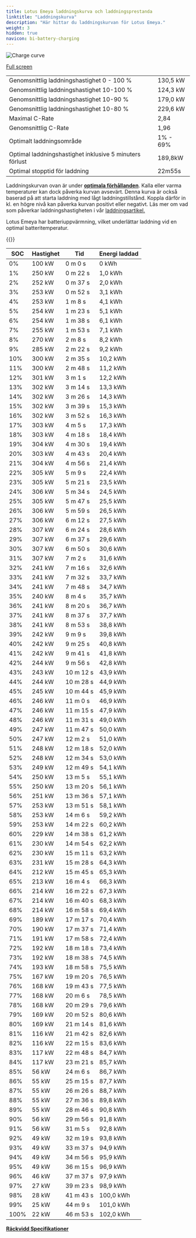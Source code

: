 ```yaml
---
title: Lotus Emeya laddningskurva och laddningsprestanda
linktitle: "Laddningskurva"
description: "Här hittar du laddningskurvan för Lotus Emeya."
weight: 3
hidden: true
navicon: bi-battery-charging
---
```

<!-- markdownlint-disable MD033 -->
<img src="../chargingcurve.svg" alt="Charge curve" class="img-fluid">

[Full screen](../chargingcurve.svg)


<table class="table table-striped border">
<tbody>
<tr>
<td>Genomsnittlig laddningshastighet 0 - 100 %</td><td>130,5 kW</td>
</tr>
<tr>
<td>Genomsnittlig laddningshastighet 10-100 %</td><td>124,3 kW</td>
</tr>
<tr>
<td>Genomsnittlig laddningshastighet 10-90 %</td><td>179,0 kW</td>
</tr>
<tr>
<td>Genomsnittlig laddningshastighet 10-80 %</td><td>229,6 kW</td>
</tr>
<tr>
<td>Maximal C-Rate</td><td>2,84</td>
</tr>
<tr>
<td>Genomsnittlig C-Rate</td><td>1,96</td>
</tr>
<tr>
<td>Optimalt laddningsområde</td><td>1% - 69%</td>
</tr>
<tr>
<td>Optimal laddningshastighet inklusive 5 minuters förlust</td><td>189,8kW</td>
</tr>
<tr>
<td>Optimal stopptid för laddning</td><td>22m55s</td>
</tr>
</tbody>
</table>


Laddningskurvan ovan är under **[optimala förhållanden](../../../../../technology/battery/charging/#temperatur)**. Kalla eller varma temperaturer kan dock påverka kurvan avsevärt. Denna kurva är också baserad på att starta laddning med lågt laddningstillstånd. Koppla därför in kl. en högre nivå kan påverka kurvan positivt eller negativt. Läs mer om vad som påverkar laddningshastigheten i vår [laddningsartikel.](../../../../../technology/battery/charging/)


Lotus Emeya har batteriuppvärmning, vilket underlättar laddning vid en optimal batteritemperatur.


{{<evkxdisplayaddarticle />}}
<table class="table table-striped border">
<thead>
<tr><th>SOC</th><th>Hastighet</th><th>Tid</th><th>Energi laddad</th></tr>
</thead>
<tbody>
<tr>
<td>0%</td><td>100 kW</td><td> 0 m 0 s </td><td>0 kWh </td>
</tr>
<tr>
<td>1%</td><td>250 kW</td><td> 0 m 22 s </td><td>1,0 kWh </td>
</tr>
<tr>
<td>2%</td><td>252 kW</td><td> 0 m 37 s </td><td>2,0 kWh </td>
</tr>
<tr>
<td>3%</td><td>253 kW</td><td> 0 m 52 s </td><td>3,1 kWh </td>
</tr>
<tr>
<td>4%</td><td>253 kW</td><td> 1 m 8 s </td><td>4,1 kWh </td>
</tr>
<tr>
<td>5%</td><td>254 kW</td><td> 1 m 23 s </td><td>5,1 kWh </td>
</tr>
<tr>
<td>6%</td><td>254 kW</td><td> 1 m 38 s </td><td>6,1 kWh </td>
</tr>
<tr>
<td>7%</td><td>255 kW</td><td> 1 m 53 s </td><td>7,1 kWh </td>
</tr>
<tr>
<td>8%</td><td>270 kW</td><td> 2 m 8 s </td><td>8,2 kWh </td>
</tr>
<tr>
<td>9%</td><td>285 kW</td><td> 2 m 22 s </td><td>9,2 kWh </td>
</tr>
<tr>
<td>10%</td><td>300 kW</td><td> 2 m 35 s </td><td>10,2 kWh </td>
</tr>
<tr>
<td>11%</td><td>300 kW</td><td> 2 m 48 s </td><td>11,2 kWh </td>
</tr>
<tr>
<td>12%</td><td>301 kW</td><td> 3 m 1 s </td><td>12,2 kWh </td>
</tr>
<tr>
<td>13%</td><td>302 kW</td><td> 3 m 14 s </td><td>13,3 kWh </td>
</tr>
<tr>
<td>14%</td><td>302 kW</td><td> 3 m 26 s </td><td>14,3 kWh </td>
</tr>
<tr>
<td>15%</td><td>302 kW</td><td> 3 m 39 s </td><td>15,3 kWh </td>
</tr>
<tr>
<td>16%</td><td>302 kW</td><td> 3 m 52 s </td><td>16,3 kWh </td>
</tr>
<tr>
<td>17%</td><td>303 kW</td><td> 4 m 5 s </td><td>17,3 kWh </td>
</tr>
<tr>
<td>18%</td><td>303 kW</td><td> 4 m 18 s </td><td>18,4 kWh </td>
</tr>
<tr>
<td>19%</td><td>304 kW</td><td> 4 m 30 s </td><td>19,4 kWh </td>
</tr>
<tr>
<td>20%</td><td>303 kW</td><td> 4 m 43 s </td><td>20,4 kWh </td>
</tr>
<tr>
<td>21%</td><td>304 kW</td><td> 4 m 56 s </td><td>21,4 kWh </td>
</tr>
<tr>
<td>22%</td><td>305 kW</td><td> 5 m 9 s </td><td>22,4 kWh </td>
</tr>
<tr>
<td>23%</td><td>305 kW</td><td> 5 m 21 s </td><td>23,5 kWh </td>
</tr>
<tr>
<td>24%</td><td>306 kW</td><td> 5 m 34 s </td><td>24,5 kWh </td>
</tr>
<tr>
<td>25%</td><td>305 kW</td><td> 5 m 47 s </td><td>25,5 kWh </td>
</tr>
<tr>
<td>26%</td><td>306 kW</td><td> 5 m 59 s </td><td>26,5 kWh </td>
</tr>
<tr>
<td>27%</td><td>306 kW</td><td> 6 m 12 s </td><td>27,5 kWh </td>
</tr>
<tr>
<td>28%</td><td>307 kW</td><td> 6 m 24 s </td><td>28,6 kWh </td>
</tr>
<tr>
<td>29%</td><td>307 kW</td><td> 6 m 37 s </td><td>29,6 kWh </td>
</tr>
<tr>
<td>30%</td><td>307 kW</td><td> 6 m 50 s </td><td>30,6 kWh </td>
</tr>
<tr>
<td>31%</td><td>307 kW</td><td> 7 m 2 s </td><td>31,6 kWh </td>
</tr>
<tr>
<td>32%</td><td>241 kW</td><td> 7 m 16 s </td><td>32,6 kWh </td>
</tr>
<tr>
<td>33%</td><td>241 kW</td><td> 7 m 32 s </td><td>33,7 kWh </td>
</tr>
<tr>
<td>34%</td><td>241 kW</td><td> 7 m 48 s </td><td>34,7 kWh </td>
</tr>
<tr>
<td>35%</td><td>240 kW</td><td> 8 m 4 s </td><td>35,7 kWh </td>
</tr>
<tr>
<td>36%</td><td>241 kW</td><td> 8 m 20 s </td><td>36,7 kWh </td>
</tr>
<tr>
<td>37%</td><td>241 kW</td><td> 8 m 37 s </td><td>37,7 kWh </td>
</tr>
<tr>
<td>38%</td><td>241 kW</td><td> 8 m 53 s </td><td>38,8 kWh </td>
</tr>
<tr>
<td>39%</td><td>242 kW</td><td> 9 m 9 s </td><td>39,8 kWh </td>
</tr>
<tr>
<td>40%</td><td>242 kW</td><td> 9 m 25 s </td><td>40,8 kWh </td>
</tr>
<tr>
<td>41%</td><td>242 kW</td><td> 9 m 41 s </td><td>41,8 kWh </td>
</tr>
<tr>
<td>42%</td><td>244 kW</td><td> 9 m 56 s </td><td>42,8 kWh </td>
</tr>
<tr>
<td>43%</td><td>243 kW</td><td> 10 m 12 s </td><td>43,9 kWh </td>
</tr>
<tr>
<td>44%</td><td>244 kW</td><td> 10 m 28 s </td><td>44,9 kWh </td>
</tr>
<tr>
<td>45%</td><td>245 kW</td><td> 10 m 44 s </td><td>45,9 kWh </td>
</tr>
<tr>
<td>46%</td><td>246 kW</td><td> 11 m 0 s </td><td>46,9 kWh </td>
</tr>
<tr>
<td>47%</td><td>246 kW</td><td> 11 m 15 s </td><td>47,9 kWh </td>
</tr>
<tr>
<td>48%</td><td>246 kW</td><td> 11 m 31 s </td><td>49,0 kWh </td>
</tr>
<tr>
<td>49%</td><td>247 kW</td><td> 11 m 47 s </td><td>50,0 kWh </td>
</tr>
<tr>
<td>50%</td><td>247 kW</td><td> 12 m 2 s </td><td>51,0 kWh </td>
</tr>
<tr>
<td>51%</td><td>248 kW</td><td> 12 m 18 s </td><td>52,0 kWh </td>
</tr>
<tr>
<td>52%</td><td>248 kW</td><td> 12 m 34 s </td><td>53,0 kWh </td>
</tr>
<tr>
<td>53%</td><td>249 kW</td><td> 12 m 49 s </td><td>54,1 kWh </td>
</tr>
<tr>
<td>54%</td><td>250 kW</td><td> 13 m 5 s </td><td>55,1 kWh </td>
</tr>
<tr>
<td>55%</td><td>250 kW</td><td> 13 m 20 s </td><td>56,1 kWh </td>
</tr>
<tr>
<td>56%</td><td>251 kW</td><td> 13 m 36 s </td><td>57,1 kWh </td>
</tr>
<tr>
<td>57%</td><td>253 kW</td><td> 13 m 51 s </td><td>58,1 kWh </td>
</tr>
<tr>
<td>58%</td><td>253 kW</td><td> 14 m 6 s </td><td>59,2 kWh </td>
</tr>
<tr>
<td>59%</td><td>253 kW</td><td> 14 m 22 s </td><td>60,2 kWh </td>
</tr>
<tr>
<td>60%</td><td>229 kW</td><td> 14 m 38 s </td><td>61,2 kWh </td>
</tr>
<tr>
<td>61%</td><td>230 kW</td><td> 14 m 54 s </td><td>62,2 kWh </td>
</tr>
<tr>
<td>62%</td><td>230 kW</td><td> 15 m 11 s </td><td>63,2 kWh </td>
</tr>
<tr>
<td>63%</td><td>231 kW</td><td> 15 m 28 s </td><td>64,3 kWh </td>
</tr>
<tr>
<td>64%</td><td>212 kW</td><td> 15 m 45 s </td><td>65,3 kWh </td>
</tr>
<tr>
<td>65%</td><td>213 kW</td><td> 16 m 4 s </td><td>66,3 kWh </td>
</tr>
<tr>
<td>66%</td><td>214 kW</td><td> 16 m 22 s </td><td>67,3 kWh </td>
</tr>
<tr>
<td>67%</td><td>214 kW</td><td> 16 m 40 s </td><td>68,3 kWh </td>
</tr>
<tr>
<td>68%</td><td>214 kW</td><td> 16 m 58 s </td><td>69,4 kWh </td>
</tr>
<tr>
<td>69%</td><td>189 kW</td><td> 17 m 17 s </td><td>70,4 kWh </td>
</tr>
<tr>
<td>70%</td><td>190 kW</td><td> 17 m 37 s </td><td>71,4 kWh </td>
</tr>
<tr>
<td>71%</td><td>191 kW</td><td> 17 m 58 s </td><td>72,4 kWh </td>
</tr>
<tr>
<td>72%</td><td>192 kW</td><td> 18 m 18 s </td><td>73,4 kWh </td>
</tr>
<tr>
<td>73%</td><td>192 kW</td><td> 18 m 38 s </td><td>74,5 kWh </td>
</tr>
<tr>
<td>74%</td><td>193 kW</td><td> 18 m 58 s </td><td>75,5 kWh </td>
</tr>
<tr>
<td>75%</td><td>167 kW</td><td> 19 m 20 s </td><td>76,5 kWh </td>
</tr>
<tr>
<td>76%</td><td>168 kW</td><td> 19 m 43 s </td><td>77,5 kWh </td>
</tr>
<tr>
<td>77%</td><td>168 kW</td><td> 20 m 6 s </td><td>78,5 kWh </td>
</tr>
<tr>
<td>78%</td><td>168 kW</td><td> 20 m 29 s </td><td>79,6 kWh </td>
</tr>
<tr>
<td>79%</td><td>169 kW</td><td> 20 m 52 s </td><td>80,6 kWh </td>
</tr>
<tr>
<td>80%</td><td>169 kW</td><td> 21 m 14 s </td><td>81,6 kWh </td>
</tr>
<tr>
<td>81%</td><td>116 kW</td><td> 21 m 42 s </td><td>82,6 kWh </td>
</tr>
<tr>
<td>82%</td><td>116 kW</td><td> 22 m 15 s </td><td>83,6 kWh </td>
</tr>
<tr>
<td>83%</td><td>117 kW</td><td> 22 m 48 s </td><td>84,7 kWh </td>
</tr>
<tr>
<td>84%</td><td>117 kW</td><td> 23 m 21 s </td><td>85,7 kWh </td>
</tr>
<tr>
<td>85%</td><td>56 kW</td><td> 24 m 6 s </td><td>86,7 kWh </td>
</tr>
<tr>
<td>86%</td><td>55 kW</td><td> 25 m 15 s </td><td>87,7 kWh </td>
</tr>
<tr>
<td>87%</td><td>55 kW</td><td> 26 m 26 s </td><td>88,7 kWh </td>
</tr>
<tr>
<td>88%</td><td>55 kW</td><td> 27 m 36 s </td><td>89,8 kWh </td>
</tr>
<tr>
<td>89%</td><td>55 kW</td><td> 28 m 46 s </td><td>90,8 kWh </td>
</tr>
<tr>
<td>90%</td><td>56 kW</td><td> 29 m 56 s </td><td>91,8 kWh </td>
</tr>
<tr>
<td>91%</td><td>56 kW</td><td> 31 m 5 s </td><td>92,8 kWh </td>
</tr>
<tr>
<td>92%</td><td>49 kW</td><td> 32 m 19 s </td><td>93,8 kWh </td>
</tr>
<tr>
<td>93%</td><td>49 kW</td><td> 33 m 37 s </td><td>94,9 kWh </td>
</tr>
<tr>
<td>94%</td><td>49 kW</td><td> 34 m 56 s </td><td>95,9 kWh </td>
</tr>
<tr>
<td>95%</td><td>49 kW</td><td> 36 m 15 s </td><td>96,9 kWh </td>
</tr>
<tr>
<td>96%</td><td>46 kW</td><td> 37 m 37 s </td><td>97,9 kWh </td>
</tr>
<tr>
<td>97%</td><td>27 kW</td><td> 39 m 23 s </td><td>98,9 kWh </td>
</tr>
<tr>
<td>98%</td><td>28 kW</td><td> 41 m 43 s </td><td>100,0 kWh </td>
</tr>
<tr>
<td>99%</td><td>25 kW</td><td> 44 m 9 s </td><td>101,0 kWh </td>
</tr>
<tr>
<td>100%</td><td>22 kW</td><td> 46 m 53 s </td><td>102,0 kWh </td>
</tr>
</tbody>
</table>

<div class="mt-3 mb-3">
<a href="../rangeandconsumption/" class="text-decoration-none text-black">
<strong><i class="bi-arrow-left"></i> Räckvidd </strong>
</a>
<a href="../specifications/" class="text-decoration-none text-black float-end">
<strong>Specifikationer <i class="bi-arrow-right"></i></strong>
</a>
</div>
